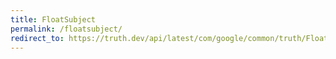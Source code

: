 ```yaml
---
title: FloatSubject
permalink: /floatsubject/
redirect_to: https://truth.dev/api/latest/com/google/common/truth/FloatSubject.html
---
```

